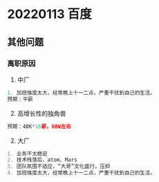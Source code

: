 # 20220113 百度

## 其他问题
### 离职原因
1. 中厂  
```js
1. 加班强度太大，经常晚上十一二点，严重干扰到自己的生活。
预期：平薪
```

2. 高增长性的独角兽
```js
预期：40K*16薪，60W左右
```

2. 大厂
```js
1. 业务不太稳定
2. 技术栈落后，atom、Mars
3. 团队氛围不适应，“大哥”文化盛行，压抑
4. 加班强度太大，经常晚上十一二点，严重干扰到自己的生活。
```